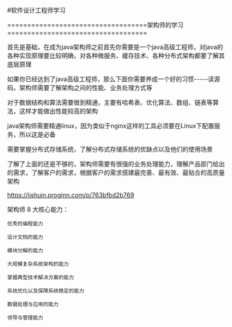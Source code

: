 #软件设计工程师学习

===================================架构师的学习===================================

首先是基础，在成为java架构师之前首先你需要是一个java高级工程师，对java的各种实现原理要比较明确，对各种微服务、缓存技术、各种分布式架构都要了解其底层原理

如果你已经达到了java高级工程师，那么下面你需要养成一个好的习惯-----读源码，架构师需要了解架构之间的性能、业务处理方式等

对于数据结构和算法需要做到精通，主要有哈希表、优化算法、数组、链表等算法，这样才能做出性能较高的架构

java架构师需要精通linux，因为类似于nginx这样的工具必须要在Linux下配置服务，所以这是必备

需要掌握分布式存储系统，了解分布式存储系统的优缺点以及他们的使用场景 

了解了上面的还是不够的，架构师需要有很强的业务处理能力，理解产品部门给出的需求，了解客户的需求，根据客户的需求搭建最完善、最有效、最贴合的高质量架构




<a href="https://jishuin.proginn.com/p/763bfbd2b769" target="_blank">https://jishuin.proginn.com/p/763bfbd2b769 </a>


架构师 8 大核心能力：

    优秀的编程能力

    设计文档的能力

    模块分解的能力

    大规模复杂系统架构的能力

    掌握典型技术解决方案的能力

    系统优化以及保障系统稳定的能力

    数据处理与应用的能力

    领导与管理能力


